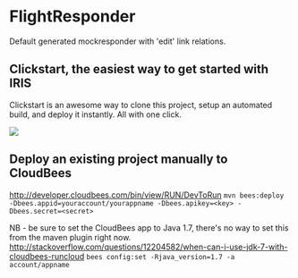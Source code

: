 FlightResponder
===============

Default generated mockresponder with 'edit' link relations.


## Clickstart, the easiest way to get started with IRIS

Clickstart is an awesome way to clone this project, setup an automated build, and deploy it instantly.  All with one click.

<a href="https://grandcentral.cloudbees.com/?CB_clickstart=https://raw.github.com/aphethean/FlightResponder/master/clickstart.json"><img src="https://s3.amazonaws.com/cloudbees-downloads/clickstart/clickstart-now.png"/></a>


## Deploy an existing project manually to CloudBees

http://developer.cloudbees.com/bin/view/RUN/DevToRun
`
mvn bees:deploy -Dbees.appid=youraccount/yourappname -Dbees.apikey=<key> -Dbees.secret=<secret>
`

NB - be sure to set the CloudBees app to Java 1.7, there's no way to set this from the maven plugin right now.
http://stackoverflow.com/questions/12204582/when-can-i-use-jdk-7-with-cloudbees-runcloud
`
bees config:set -Rjava_version=1.7 -a account/appname
`
